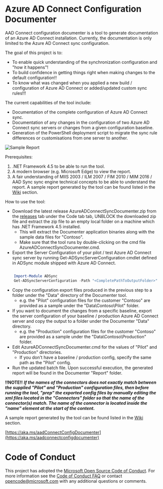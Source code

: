 
# Azure AD Connect Configuration Documenter

AAD Connect configuration documenter is a tool to generate documentation of an Azure AD Connect installation. Currently, the documentation is only limited to the Azure AD Connect sync configuration.

The goal of this project is to:

* To enable quick understanding of the synchronization configuration and "how it happens"!
* To build confidence in getting things right when making changes to the default configuration!!
* To know what was changed when you applied a new build / configuration of Azure AD Connect or added/updated custom sync rules!!!
 
The current capabilities of the tool include:

* Documentation of the complete configuration of Azure AD Connect sync.
* Documentation of any changes in the configuration of two Azure AD Connect sync servers or changes from a given configuration baseline.
* Generation of the PowerShell deployment script to migrate the sync rule differences or customisations from one server to another.

![Sample Report](https://github.com/Microsoft/AADConnectConfigDocumenter/wiki/Sample-Report-ToC-Contoso-Header.jpg)

Prerequisites:

1. .NET Framework 4.5 to be able to run the tool.
2. A modern browser (e.g. Microsoft Edge) to view the report.
3. A fair understanding of MIIS 2003 / ILM 2007 / FIM 2010 / MIM 2016 / AAD Sync sync engine technical concepts to be able to understand the report. A sample report generated by the tool can be found listed in the [Wiki](https://github.com/Microsoft/AADConnectConfigDocumenter/wiki/Sample-Report) section.

How to use the tool:

* Download the latest release AzureADConnectSyncDocumenter.zip from the [releases](https://github.com/Microsoft/AADConnectConfigDocumenter/releases) tab under the Code tab tab, UNBLOCK the downloaded zip file and extract the zip file to an empty local folder on a machine which has .NET Framework 4.5 installed.
	* This will extract the Documenter application binaries along with the sample data files for "Contoso".
	* Make sure that the tool runs by double-clicking on the cmd file AzureADConnectSyncDocumenter.cmd.
* Export the Server Configuration of your pilot / test Azure AD Connect sync server by running Get-ADSyncServerConfiguration cmdlet defined in ADSync module shipped with Azure AD Connect.

```PowerShell

	Import-Module ADSync 
	Get-ADSyncServerConfiguration -Path "<CompletePathToOutputFolder>"

```

* Copy the configuration export files produced in the previous step to a folder under the "Data" directory of the Documenter tool.
	* e.g. the "Pilot" configuration files for the customer "Contoso" are provided as a sample under the "Data\Contoso\Pilot" folder.
* If you want to document the changes from a specific baseline, export the server configuration of your baseline / production Azure AD Connect server and copy the output to a folder under the Documenter "Data" directory.
	* e.g. the "Production" configuration files for the customer "Contoso" are provided as a sample under the "Data\Contoso\Production" folder.
* Edit AzureADConnectSyncDocumenter.cmd for the values of "Pilot" and "Production" directories.
	* If you don't have a baseline / production config, specify the same path as the "Pilot" config.
* Run the updated batch file. Upon successful execution, the generated report will be found in the Documenter "Report" folder. 

**!!NOTE!!** _**If the names of the connectors does not exactly match between the supplied "Pilot"  and "Production" configuration files, then before running the tool, "prep" the exported config files by manually editing the xml files located in the "Connectors" folder so that the name of the connector(s) match. The name of the connector is located inside the "name" element at the start of the content.**_

A sample report generated by the tool can be found listed in the [Wiki](https://github.com/Microsoft/AADConnectConfigDocumenter/wiki/Sample-Report) section.

[https://aka.ms/aadConnectConfigDocumenter](https://aka.ms/aadconnectconfigdocumenter)

# Code of Conduct

This project has adopted the [Microsoft Open Source Code of Conduct](https://opensource.microsoft.com/codeofconduct/). For more information see the [Code of Conduct FAQ](https://opensource.microsoft.com/codeofconduct/faq/) or contact [opencode@microsoft.com](mailto:opencode@microsoft.com) with any additional questions or comments.
